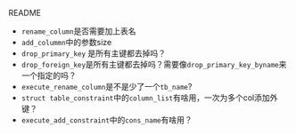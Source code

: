 README

+ `rename_column`是否需要加上表名
+ `add_colummn`中的参数size
+ `drop_primary_key` 是所有主键都去掉吗？
+ `drop_foreign_key`是所有主键都去掉吗？需要像`drop_primary_key_byname`来一个指定的吗？
+ `execute_rename_column`是不是少了一个`tb_name`?
+ `struct table_constraint`中的`column_list`有啥用，一次为多个col添加外键？
+ `execute_add_constraint`中的`cons_name`有啥用？